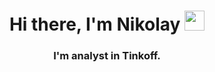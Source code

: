 <h1 align="center">Hi there, I'm <a>Nikolay</a> 
<img src="https://github.com/blackcater/blackcater/raw/main/images/Hi.gif" height="32"/></h1>
<h3 align="center">I'm analyst in Tinkoff.</h3>
